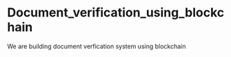 # Document_verification_using_blockchain

We are building document verfication system using blockchain
